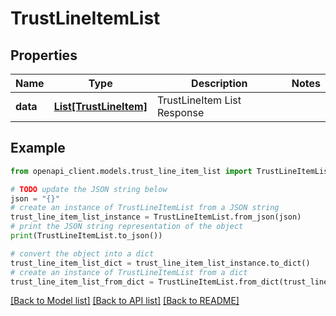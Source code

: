 # TrustLineItemList


## Properties

Name | Type | Description | Notes
------------ | ------------- | ------------- | -------------
**data** | [**List[TrustLineItem]**](TrustLineItem.md) | TrustLineItem List Response | 

## Example

```python
from openapi_client.models.trust_line_item_list import TrustLineItemList

# TODO update the JSON string below
json = "{}"
# create an instance of TrustLineItemList from a JSON string
trust_line_item_list_instance = TrustLineItemList.from_json(json)
# print the JSON string representation of the object
print(TrustLineItemList.to_json())

# convert the object into a dict
trust_line_item_list_dict = trust_line_item_list_instance.to_dict()
# create an instance of TrustLineItemList from a dict
trust_line_item_list_from_dict = TrustLineItemList.from_dict(trust_line_item_list_dict)
```
[[Back to Model list]](../README.md#documentation-for-models) [[Back to API list]](../README.md#documentation-for-api-endpoints) [[Back to README]](../README.md)



